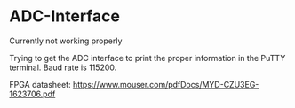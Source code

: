 # ADC-Interface
Currently not working properly

Trying to get the ADC interface to print the proper information in the PuTTY terminal.
Baud rate is 115200.

FPGA datasheet: https://www.mouser.com/pdfDocs/MYD-CZU3EG-1623706.pdf     
